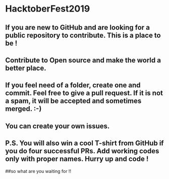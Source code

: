 # HacktoberFest2019
## If you are new to GitHub and are looking for a public repository to contribute. This is a place to be !
## Contribute to Open source and make the world a better place.
## If you feel need of a folder, create one and commit. Feel free to give a pull request. If it is not a spam, it will be accepted and sometimes merged. :-)
## You can create your own issues.
## P.S. You will also win a cool T-shirt from GitHub if you do four successful PRs. Add working codes only with proper names. Hurry up and code !
##so what are you waiting for !!
